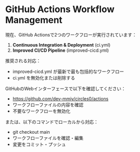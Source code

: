 # GitHub Actions Workflow Management

現在、GitHub Actionsで2つのワークフローが実行されています：

1. **Continuous Integration & Deployment** (ci.yml)
2. **Improved CI/CD Pipeline** (improved-cicd.yml)

推奨される対応：
- improved-cicd.yml が最新で最も包括的なワークフロー
- ci.yml を無効化または削除する

GitHubのWebインターフェースで以下を確認してください：
- https://github.com/dev-mmiy/circles0/actions
- ワークフローファイルの内容を確認
- 不要なワークフローを無効化

または、以下のコマンドでローカルから対応：
- git checkout main
- ワークフローファイルを確認・編集
- 変更をコミット・プッシュ

